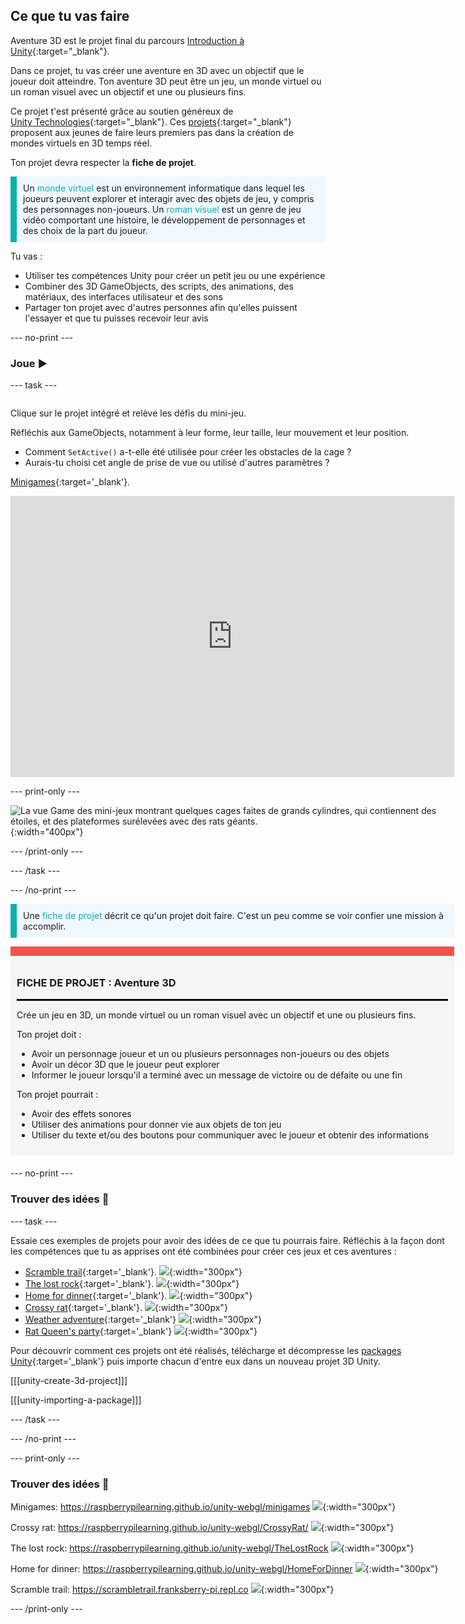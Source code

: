 ## Ce que tu vas faire

Aventure 3D est le projet final du parcours [Introduction à Unity](https://projects.raspberrypi.org/en/pathways/unity-intro){:target="_blank"}.

Dans ce projet, tu vas créer une aventure en 3D avec un objectif que le joueur doit atteindre. Ton aventure 3D peut être un jeu, un monde virtuel ou un roman visuel avec un objectif et une ou plusieurs fins.

Ce projet t'est présenté grâce au soutien généreux de [Unity Technologies](https://unity.com/){:target="_blank"}.  Ces [projets](https://projects.raspberrypi.org/en/pathways/unity-intro){:target="_blank"} proposent aux jeunes de faire leurs premiers pas dans la création de mondes virtuels en 3D temps réel.

Ton projet devra respecter la **fiche de projet**.

<p style="border-left: solid; border-width:10px; border-color: #0faeb0; background-color: aliceblue; padding: 10px;">
Un <span style="color: #0faeb0">monde virtuel</span> est un environnement informatique dans lequel les joueurs peuvent explorer et interagir avec des objets de jeu, y compris des personnages non-joueurs. Un <span style="color: #0faeb0">roman visuel</span> est un genre de jeu vidéo comportant une histoire, le développement de personnages et des choix de la part du joueur.</p>

Tu vas :
+ Utiliser tes compétences Unity pour créer un petit jeu ou une expérience
+ Combiner des 3D GameObjects, des scripts, des animations, des matériaux, des interfaces utilisateur et des sons
+ Partager ton projet avec d'autres personnes afin qu'elles puissent l'essayer et que tu puisses recevoir leur avis

--- no-print ---

### Joue ▶️

--- task ---

<div style="display: flex; flex-wrap: wrap">
<div style="flex-basis: 175px; flex-grow: 1">

Clique sur le projet intégré et relève les défis du mini-jeu.

Réfléchis aux GameObjects, notamment à leur forme, leur taille, leur mouvement et leur position.
+ Comment `SetActive()` a-t-elle été utilisée pour créer les obstacles de la cage ?
+ Aurais-tu choisi cet angle de prise de vue ou utilisé d'autres paramètres ?

[Minigames](https://raspberrypilearning.github.io/unity-webgl/minigames){:target='_blank'}.

<iframe allowtransparency="true" width="710" height="450" src="https://raspberrypilearning.github.io/unity-webgl/minigames" frameborder="0"></iframe>

--- print-only ---

![La vue Game des mini-jeux montrant quelques cages faites de grands cylindres, qui contiennent des étoiles, et des plateformes surélevées avec des rats géants.](images/minigames.png){:width="400px"}

--- /print-only ---

--- /task ---

--- /no-print ---

<p style="border-left: solid; border-width:10px; border-color: #0faeb0; background-color: aliceblue; padding: 10px;">
Une <span style="color: #0faeb0">fiche de projet</span> décrit ce qu'un projet doit faire. C'est un peu comme se voir confier une mission à accomplir.
</p>

<div style="border-top: 15px solid #f3524f; background-color: whitesmoke; margin-bottom: 20px; padding: 10px;">

### FICHE DE PROJET : Aventure 3D
<hr style="border-top: 2px solid black;">

Crée un jeu en 3D, un monde virtuel ou un roman visuel avec un objectif et une ou plusieurs fins.

Ton projet doit :
+ Avoir un personnage joueur et un ou plusieurs personnages non-joueurs ou des objets
+ Avoir un décor 3D que le joueur peut explorer
+ Informer le joueur lorsqu'il a terminé avec un message de victoire ou de défaite ou une fin 

Ton projet pourrait :
+ Avoir des effets sonores
+ Utiliser des animations pour donner vie aux objets de ton jeu
+ Utiliser du texte et/ou des boutons pour communiquer avec le joueur et obtenir des informations
</div>

--- no-print ---

### Trouver des idées 💭

--- task ---

Essaie ces exemples de projets pour avoir des idées de ce que tu pourrais faire. Réfléchis à la façon dont les compétences que tu as apprises ont été combinées pour créer ces jeux et ces aventures :

+ [Scramble trail](https://scrambletrail.franksberry-pi.repl.co/){:target='_blank'}. ![](images/scramble-trail.png){:width="300px"}
+ [The lost rock](https://raspberrypilearning.github.io/unity-webgl/TheLostRock/){:target='_blank'}. ![](images/lost-rock.png){:width="300px"}
+ [Home for dinner](https://raspberrypilearning.github.io/unity-webgl/HomeForDinner/){:target='_blank'}. ![](images/home-for-dinner.png){:width="300px"}
+ [Crossy rat](https://raspberrypilearning.github.io/unity-webgl/CrossyRat/){:target='_blank'}. ![](images/crossy-rat.png){:width="300px"}
+ [Weather adventure](https://weather3dadventure.rpfilt.repl.co/){:target='_blank'}
![](images/weather-3d-adventure.png){:width="300px"}
+ [Rat Queen's party](https://castle3dadventure.rpfilt.repl.co){:target='_blank'}
![](images/castle-3D-adventure.png){:width="300px"}

Pour découvrir comment ces projets ont été réalisés, télécharge et décompresse les [packages Unity](https://rpf.io/p/en/3d-adventure-get){:target='_blank'} puis importe chacun d'entre eux dans un nouveau projet 3D Unity.

[[[unity-create-3d-project]]]

[[[unity-importing-a-package]]]

--- /task ---

--- /no-print ---

--- print-only ---

### Trouver des idées 💭

Minigames: https://raspberrypilearning.github.io/unity-webgl/minigames ![](images/minigames.png){:width="300px"}

Crossy rat: https://raspberrypilearning.github.io/unity-webgl/CrossyRat/ ![](images/crossy-rat.png){:width="300px"}

The lost rock: https://raspberrypilearning.github.io/unity-webgl/TheLostRock ![](images/lost-rock.png){:width="300px"}

Home for dinner: https://raspberrypilearning.github.io/unity-webgl/HomeForDinner ![](images/home-for-dinner.png){:width="300px"}

Scramble trail: https://scrambletrail.franksberry-pi.repl.co ![](images/scramble-trail.png){:width="300px"}

--- /print-only ---

